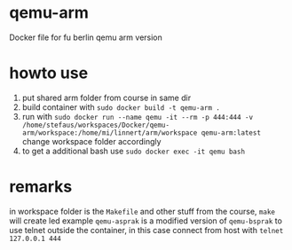# qemu-arm
Docker file for fu berlin qemu arm version

# howto use
1. put shared arm folder from course in same dir
2. build container with `sudo docker build -t qemu-arm .`
3. run with `sudo docker run --name qemu -it --rm -p 444:444 -v /home/stefaus/workspaces/Docker/qemu-arm/workspace:/home/mi/linnert/arm/workspace qemu-arm:latest` change workspace folder accordingly
4. to get a additional bash use `sudo docker exec -it qemu bash`

# remarks
in workspace folder is the `Makefile` and other stuff from the course, `make` will create led example
`qemu-asprak` is a modified version of `qemu-bsprak` to use telnet outside the container, in this case connect from host with `telnet 127.0.0.1 444`
